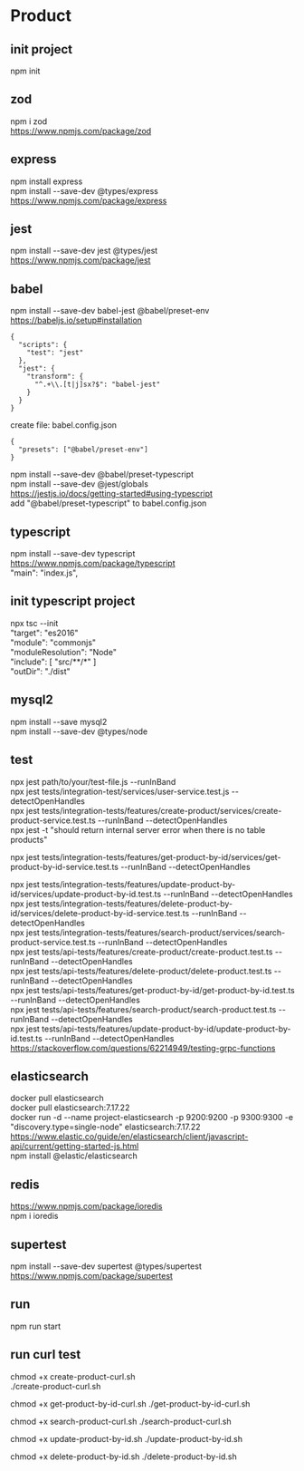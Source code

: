 # Product

## init project
npm init  

## zod  
npm i zod  
https://www.npmjs.com/package/zod  

## express  
npm install express  
npm install --save-dev @types/express    
https://www.npmjs.com/package/express  

## jest  
npm install --save-dev jest @types/jest  
https://www.npmjs.com/package/jest  

## babel  
npm install --save-dev babel-jest @babel/preset-env  
https://babeljs.io/setup#installation  
```
{
  "scripts": {
    "test": "jest"
  },
  "jest": {
    "transform": {
      "^.+\\.[t|j]sx?$": "babel-jest"
    }
  }
}
```
create file: babel.config.json
```
{
  "presets": ["@babel/preset-env"]
}
```
npm install --save-dev @babel/preset-typescript  
npm install --save-dev @jest/globals  
https://jestjs.io/docs/getting-started#using-typescript  
add "@babel/preset-typescript" to babel.config.json  

## typescript  
npm install --save-dev typescript  
https://www.npmjs.com/package/typescript  
"main": "index.js",

## init typescript project  
npx tsc --init  
"target": "es2016"  
"module": "commonjs"  
"moduleResolution": "Node"  
"include": [
    "src/**/*"
]  
"outDir": "./dist"

## mysql2
npm install --save mysql2  
npm install --save-dev @types/node  

## test  
npx jest path/to/your/test-file.js --runInBand  
npx jest tests/integration-test/services/user-service.test.js --detectOpenHandles  
npx jest tests/integration-tests/features/create-product/services/create-product-service.test.ts --runInBand --detectOpenHandles  
npx jest -t "should return internal server error when there is no table products"   

npx jest tests/integration-tests/features/get-product-by-id/services/get-product-by-id-service.test.ts --runInBand --detectOpenHandles  

<!-- cannot do unit testing -->
<!-- npx jest tests/unit-tests/features/create-product/services/create-product-service.test.ts --runInBand --detectOpenHandles   -->
npx jest tests/integration-tests/features/update-product-by-id/services/update-product-by-id.test.ts  --runInBand --detectOpenHandles  
npx jest tests/integration-tests/features/delete-product-by-id/services/delete-product-by-id-service.test.ts --runInBand --detectOpenHandles  
npx jest tests/integration-tests/features/search-product/services/search-product-service.test.ts  --runInBand --detectOpenHandles  
npx jest tests/api-tests/features/create-product/create-product.test.ts --runInBand --detectOpenHandles  
npx jest tests/api-tests/features/delete-product/delete-product.test.ts --runInBand --detectOpenHandles  
npx jest tests/api-tests/features/get-product-by-id/get-product-by-id.test.ts --runInBand --detectOpenHandles  
npx jest tests/api-tests/features/search-product/search-product.test.ts --runInBand --detectOpenHandles  
npx jest tests/api-tests/features/update-product-by-id/update-product-by-id.test.ts --runInBand --detectOpenHandles  
https://stackoverflow.com/questions/62214949/testing-grpc-functions  

## elasticsearch  
docker pull elasticsearch  
docker pull elasticsearch:7.17.22  
docker run -d --name project-elasticsearch -p 9200:9200 -p 9300:9300 -e "discovery.type=single-node" elasticsearch:7.17.22  
https://www.elastic.co/guide/en/elasticsearch/client/javascript-api/current/getting-started-js.html  
npm install @elastic/elasticsearch  

## redis
https://www.npmjs.com/package/ioredis  
npm i ioredis  

## supertest
npm install --save-dev supertest @types/supertest  
https://www.npmjs.com/package/supertest  

## run
npm run start  

## run curl test
chmod +x create-product-curl.sh  
./create-product-curl.sh  

chmod +x get-product-by-id-curl.sh
./get-product-by-id-curl.sh

chmod +x search-product-curl.sh
./search-product-curl.sh

chmod +x update-product-by-id.sh
./update-product-by-id.sh

chmod +x delete-product-by-id.sh
./delete-product-by-id.sh